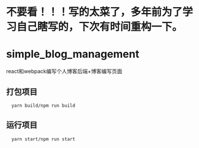# 不要看！！！写的太菜了，多年前为了学习自己瞎写的，下次有时间重构一下。
# simple_blog_management
react和webpack编写个人博客后端+博客编写页面

## 打包项目
```
  yarn build/npm run build
```

## 运行项目
```
  yarn start/npm run start
```
